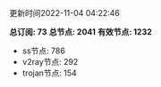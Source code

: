 更新时间2022-11-04 04:22:46

**总订阅: 73**
**总节点: 2041**
**有效节点: 1232**
- ss节点: 786
- v2ray节点: 292
- trojan节点: 154
